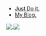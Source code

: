 <ul>
  <li>
    <a href="https://junxio.vercel.app/" target="_blank">Just Do it.</a>
  </li>

  <li>
    <a href="https://blog-rss.vercel.app/" target="_blank">My Blog.</a>
  </li>
</ul>

<div>
  <a href="https://github.com/jxzho">
    <img align="center" src="https://github-readme-stats.vercel.app/api?username=jxzho&theme=moltack&show_icons=true" />
  </a>
  
  <a href="https://github.com/jxzho">
    <img align="center" src="https://github-readme-stats.vercel.app/api/top-langs/?username=jxzho&layout=compact&hide=html,css,less,scss" />
  </a>
</div>
